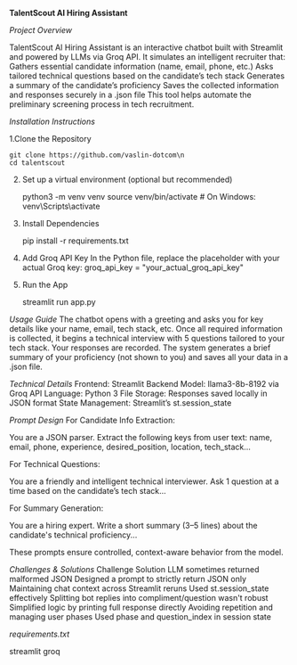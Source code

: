 **TalentScout AI Hiring Assistant**

_Project Overview_

TalentScout AI Hiring Assistant is an interactive chatbot built with Streamlit and powered by LLMs via Groq API. It simulates an intelligent recruiter that:
Gathers essential candidate information (name, email, phone, etc.)
Asks tailored technical questions based on the candidate’s tech stack
Generates a summary of the candidate’s proficiency
Saves the collected information and responses securely in a .json file
This tool helps automate the preliminary screening process in tech recruitment.

_Installation Instructions_

1.Clone the Repository

    git clone https://github.com/vaslin-dotcom\n
    cd talentscout

2. Set up a virtual environment (optional but recommended)

     python3 -m venv venv
   source venv/bin/activate  # On Windows: venv\Scripts\activate

3. Install Dependencies

      pip install -r requirements.txt

4. Add Groq API Key
    In the Python file, replace the placeholder with your actual Groq key:
groq_api_key = "your_actual_groq_api_key"

5. Run the App

    streamlit run app.py

_Usage Guide_
The chatbot opens with a greeting and asks you for key details like your name, email, tech stack, etc.
Once all required information is collected, it begins a technical interview with 5 questions tailored to your tech stack.
Your responses are recorded.
The system generates a brief summary of your proficiency (not shown to you) and saves all your data in a .json file.

_Technical Details_
Frontend: Streamlit
Backend Model: llama3-8b-8192 via Groq API
Language: Python 3
File Storage: Responses saved locally in JSON format
State Management: Streamlit’s st.session_state

_Prompt Design_
For Candidate Info Extraction:

You are a JSON parser. Extract the following keys from user text: name, email, phone, experience, desired_position, location, tech_stack...

For Technical Questions:

You are a friendly and intelligent technical interviewer. Ask 1 question at a time based on the candidate’s tech stack...

For Summary Generation:

You are a hiring expert. Write a short summary (3–5 lines) about the candidate's technical proficiency...

These prompts ensure controlled, context-aware behavior from the model.

_Challenges & Solutions_
Challenge	Solution
LLM sometimes returned malformed JSON	Designed a prompt to strictly return JSON only
Maintaining chat context across Streamlit reruns	Used st.session_state effectively
Splitting bot replies into compliment/question wasn't robust	Simplified logic by printing full response directly
Avoiding repetition and managing user phases	Used phase and question_index in session state

_requirements.txt_

streamlit
groq
